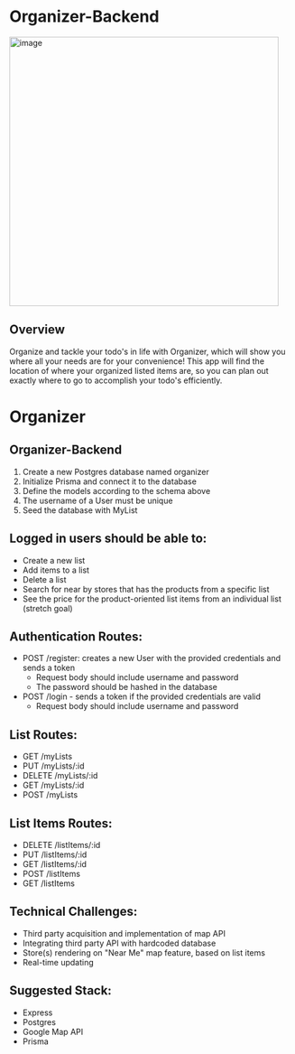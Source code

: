 # Organizer-Backend

<img width="477" alt="image" src="https://github.com/user-attachments/assets/a8cf830e-476b-443f-ba7e-968bc81ce7a3">

## Overview

Organize and tackle your todo's in life with Organizer, which will show you where all your needs are for your convenience! This app will find the location of where your organized listed items are, so you can plan out exactly where to go to accomplish your todo's efficiently.


# Organizer

## Organizer-Backend
1. Create a new Postgres database named organizer
2. Initialize Prisma and connect it to the database
3. Define the models according to the schema above
4. The username of a User must be unique
5. Seed the database with MyList
   
## Logged in users should be able to:
- Create a new list
- Add items to a list
- Delete a list
- Search for near by stores that has the products from a specific list
- See the price for the product-oriented list items from an individual list (stretch goal)
  
## Authentication Routes:
- POST /register: creates a new User with the provided credentials and sends a token
   - Request body should include username and password
   - The password should be hashed in the database
- POST /login - sends a token if the provided credentials are valid
   - Request body should include username and password

## List Routes:
- GET /myLists
- PUT /myLists/:id
- DELETE /myLists/:id
- GET /myLists/:id
- POST /myLists

## List Items Routes:
- DELETE /listItems/:id
- PUT /listItems/:id
- GET /listItems/:id
- POST /listItems
- GET /listItems


## Technical Challenges:
- Third party acquisition and implementation of map API
- Integrating third party API with hardcoded database
- Store(s) rendering on "Near Me" map feature, based on list items
- Real-time updating

## Suggested Stack:
- Express
- Postgres
- Google Map API
- Prisma
